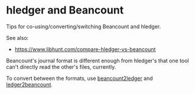 # hledger and Beancount

Tips for co-using/converting/switching Beancount and hledger.

See also:
- <https://www.libhunt.com/compare-hledger-vs-beancount>


Beancount's journal format is different enough from hledger's
that one tool can't directly read the other's files, currently.

To convert between the formats, use
[beancount2ledger](https://github.com/beancount/beancount2ledger)
and
[ledger2beancount](https://github.com/beancount/ledger2beancount).

<!--
```
$ ledger print | hledger -f- CMD
```

The print command discards most of the Ledger-specific syntax,
and the output is usually hledger compatible journal entries. 
This is good enough for most reporting needs. Some examples:

```shell
$ ledger print | hledger -f- check       # check for problems
$ ledger print | hledger -f- stats       # show journal statistics
$ ledger print | hledger -f- is -MAS -2  # summarise monthly revenues/expenses
$ ledger print | hledger -f- web         # view journal in hledger-web WUI
$ hledger-ui -f <(ledger print)          # view journal in hledger-ui TUI (works in bash)
```
-->
